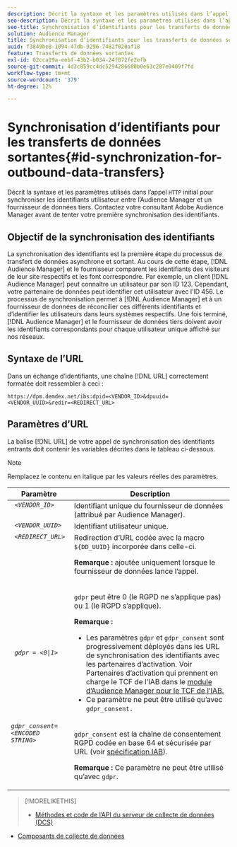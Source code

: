 ```yaml
---
description: Décrit la syntaxe et les paramètres utilisés dans l’appel HTTP initial pour synchroniser les identifiants utilisateur entre l’Audience Manager et un fournisseur de données tiers. Contactez votre consultant Adobe Audience Manager avant de tenter votre première synchronisation des identifiants.
seo-description: Décrit la syntaxe et les paramètres utilisés dans l’appel HTTP initial pour synchroniser les identifiants utilisateur entre l’Audience Manager et un fournisseur de données tiers. Contactez votre consultant Adobe Audience Manager avant de tenter votre première synchronisation des identifiants.
seo-title: Synchronisation d’identifiants pour les transferts de données sortantes
solution: Audience Manager
title: Synchronisation d’identifiants pour les transferts de données sortantes
uuid: f3849be8-1094-47db-9296-7482f020af18
feature: Transferts de données sortantes
exl-id: 02cca19a-eebf-43b2-b034-24f072fe2efb
source-git-commit: 4d3c859cc4dc5294286680b0e63c287e0409f7fd
workflow-type: tm+mt
source-wordcount: '379'
ht-degree: 12%

---
```


# Synchronisation d’identifiants pour les transferts de données sortantes{#id-synchronization-for-outbound-data-transfers}

Décrit la syntaxe et les paramètres utilisés dans l’appel `HTTP` initial pour synchroniser les identifiants utilisateur entre l’Audience Manager et un fournisseur de données tiers. Contactez votre consultant Adobe Audience Manager avant de tenter votre première synchronisation des identifiants.

<!-- c_id_sync_out.xml -->

## Objectif de la synchronisation des identifiants

La synchronisation des identifiants est la première étape du processus de transfert de données asynchrone et sortant. Au cours de cette étape, [!DNL Audience Manager] et le fournisseur comparent les identifiants des visiteurs de leur site respectifs et les font correspondre. Par exemple, un client [!DNL Audience Manager] peut connaître un utilisateur par son ID 123. Cependant, votre partenaire de données peut identifier cet utilisateur avec l’ID 456. Le processus de synchronisation permet à [!DNL Audience Manager] et à un fournisseur de données de réconcilier ces différents identifiants et d’identifier les utilisateurs dans leurs systèmes respectifs. Une fois terminé, [!DNL Audience Manager] et le fournisseur de données tiers doivent avoir les identifiants correspondants pour chaque utilisateur unique affiché sur nos réseaux.

## Syntaxe de l’URL

Dans un échange d’identifiants, une chaîne [!DNL URL] correctement formatée doit ressembler à ceci :

```
https://dpm.demdex.net/ibs:dpid=<VENDOR_ID>&dpuuid=<VENDOR_UUID>&redir=<REDIRECT_URL>
```

## Paramètres d’URL

La balise [!DNL URL] de votre appel de synchronisation des identifiants entrants doit contenir les variables décrites dans le tableau ci-dessous.

>[!NOTE]
>
>Remplacez le contenu en italique par les valeurs réelles des paramètres.

<table id="table_EB9F4246E2A34ABB8ED06EA458EB186F"> 
 <thead> 
  <tr> 
   <th colname="col1" class="entry"> Paramètre </th> 
   <th colname="col2" class="entry"> Description </th> 
  </tr> 
 </thead>
 <tbody> 
  <tr valign="top"> 
   <td colname="col1"> <code> <i>&lt;VENDOR_ID&gt;</i> </code> </td> 
   <td colname="col2">Identifiant unique du fournisseur de données (attribué par <span class="keyword"> Audience Manager</span>). </td> 
  </tr> 
  <tr valign="top"> 
   <td colname="col1"> <code> <i>&lt;VENDOR_UUID&gt;</i> </code> </td> 
   <td colname="col2"> Identifiant utilisateur unique. </td> 
  </tr> 
  <tr valign="top"> 
   <td colname="col1"> <code> <i>&lt;REDIRECT_URL&gt;</i> </code> </td> 
   <td colname="col2">Redirection d’URL codée avec la macro <code> ${DD_UUID}</code> incorporée dans celle-ci. <p><b>Remarque :</b> ajoutée uniquement lorsque le fournisseur de données lance l’appel. </p> </td> 
  </tr> 
    </tr> 
  <tr> 
   <td colname="col1"> <code> <i>gdpr = &lt;0|1&gt;</i> </code> </td> 
   <td colname="col2"> <p><code>gdpr</code> peut être 0 (le RGPD ne s’applique pas) ou 1 (le RGPD s’applique).</p><p><b>Remarque :</b> <ul><li>Les paramètres <code>gdpr</code> et <code>gdpr_consent</code> sont progressivement déployés dans les URL de synchronisation des identifiants avec les partenaires d’activation. Voir Partenaires d’activation qui prennent en charge le TCF de l’IAB dans le <a href="../../overview/data-security-and-privacy/aam-iab-plugin.md#aam-activation-partners">module d’Audience Manager pour le TCF de l’IAB.</a></li><li>Ce paramètre ne peut être utilisé qu’avec <code>gdpr_consent.</code></li></ul></p></td>
  </tr> 
    </tr> 
  <tr valign="top"> 
   <td colname="col1"> <code><i>gdpr_consent=&lt;ENCODED STRING&gt;</i> </code> </td> 
   <td colname="col2"><p><code>gdpr_consent</code> est la chaîne de consentement RGPD codée en base 64 et sécurisée par URL (voir <a href="https://github.com/InteractiveAdvertisingBureau/GDPR-Transparency-and-Consent-Framework/blob/master/URL-based%20Consent%20Passing_%20Framework%20Guidance.md#specifications" format="http" scope="external"> spécification IAB</a>).</p><p><b>Remarque :</b> Ce paramètre ne peut être utilisé qu’avec  <code>gdpr</code>.</p> </td> 
  </tr> 
 </tbody> 
</table>

>[!MORELIKETHIS]
>
>* [Méthodes et code de l’API du serveur de collecte de données (DCS) ](../../api/dcs-intro/dcs-event-calls/dcs-event-calls.md)
* [Composants de collecte de données](../../reference/system-components/components-data-collection.md)

